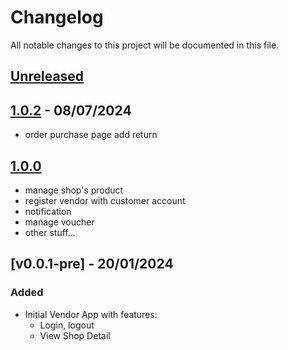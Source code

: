 # Changelog

All notable changes to this project will be documented in this file.

## [Unreleased]

## [1.0.2] - 08/07/2024

- order purchase page add return

## [1.0.0]

- manage shop's product
- register vendor with customer account
- notification
- manage voucher
- other stuff...

## [v0.0.1-pre] - 20/01/2024

### Added

- Initial Vendor App with features:
  - Login, logout
  - View Shop Detail

[unreleased]: https://github.com/venhha/vtv_vendor/compare/1.0.2...HEAD
[1.0.2]: https://github.com/venhha/vtv_vendor/compare/1.0.0...1.0.2
[1.0.0]: https://github.com/venhha/vtv_vendor/releases/tag/1.0.0
